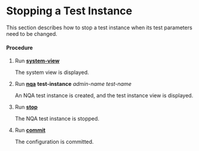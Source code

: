 Stopping a Test Instance
========================

This section describes how to stop a test instance when its test parameters need to be changed.

#### Procedure

1. Run [**system-view**](cmdqueryname=system-view)
   
   
   
   The system view is displayed.
2. Run [**nqa**](cmdqueryname=nqa) **test-instance** *admin-name test-name*
   
   
   
   An NQA test instance is created, and the test instance view is displayed.
3. Run [**stop**](cmdqueryname=stop)
   
   
   
   The NQA test instance is stopped.
4. Run [**commit**](cmdqueryname=commit)
   
   
   
   The configuration is committed.